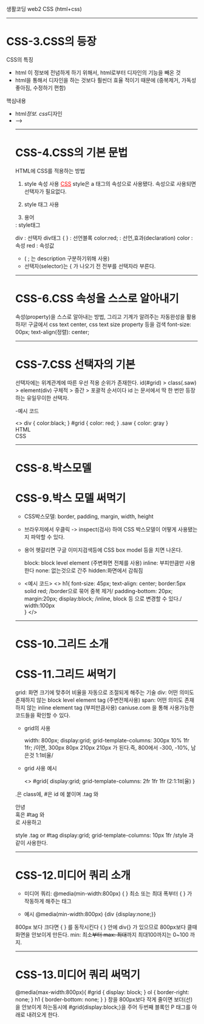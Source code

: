 생활코딩 web2 CSS (html+css)

---

# CSS-3.CSS의 등장

CSS의 특징

- html 이 정보에 전념하게 하기 위해서, html로부터 디자인의 기능을 빼온 것
- html을 통해서 디자인을 하는 것보다 훨씬더 효율 적이기 때문에
  (중복제거, 가독성 좋아짐, 수정하기 편함)

핵심내용

- html*정보. css*디자인
- <style>로 이제 부터 CSS언어 문법에 맞게 처리하자

<!--
<style>
a {color : red;}
</style>
-->

---

# CSS-4.CSS의 기본 문법

HTML에 CSS를 적용하는 방법

1. style 속성 사용
   <a href="2.html" style="color:red;text-decoration:underline">CSS</a>
   style은 a 태그의 속성으로 사용됐다. 속성으로 사용되면 선택자가 필요없다.

2. style 태그 사용
<style>
    a {
      color: black;
      text-decoration: none;
    }
</style>

3. 용어

<style>
- div {color: red; padding:5px;}

  </style> : style태그

div : 선택자 div태그
{ } : 선언블록
color:red; : 선언,효과(declaration)
color : 속성
red : 속성값

- ( ; 는 description 구분하기위해 사용)
- 선택자(selector)는 { 가 나오기 전 전부를 선택자라 부른다.

---

# CSS-6.CSS 속성을 스스로 알아내기

속성(property)을 스스로 알아내는 방법, 그리고 기계가 알려주는 자동완성을 활용하자!
구글에서 css text center, css text size property 등을 검색
font-size: 00px;
text-align(정렬): center;

---

# CSS-7.CSS 선택자의 기본

선택자에는 위계관계에 따른 우선 적용 순위가 존재한다.
id(#grid) > class(.saw) > element(div)
구체적 > 중간 > 포괄적 순서이다
id 는 문서에서 딱 한 번만 등장하는 유일무이한 선택자.

-예시 코드

<head>
  <>
    div {
      color:black;
    }
    #grid {
      color: red;
    }
    .saw {
      color: gray
    }
  </>
</head>
<body>
    <div href="1.html" class="saw">HTML</div>
    <div href="2.html" class="saw" id="grid">CSS</div>
</body>

---

# CSS-8.박스모델

# CSS-9.박스 모델 써먹기

- CSS박스모델: border, padding, margin, width, height
- 브라우저에서 우클릭 -> inspect(검사) 하여 CSS 박스모델이 어떻게 사용됐는지 파악할 수 있다.
- 용어 헷갈리면 구글 이미지검색등에 CSS box model 등을 치면 나온다.

  block: block level element (주변화면 전체를 사용)
  inline: 부피만큼만 사용한다
  none: 없는것으로 간주
  hidden:화면에서 감춰짐

- <예시 코드>
  <>
  h1{
  font-size: 45px;
  text-align: center;
  border:5px solid red; /border으로 묶어 중복 제거/
  padding-bottom: 20px;  
   margin:20px;
  display:block; /inline, block 등 으로 변경할 수 있다./
  width:100px  
   }
  </>

---

# CSS-10.그리드 소개

# CSS-11.그리드 써먹기

grid: 화면 크기에 맞추어 비율을 자동으로 조절되게 해주는 기술
div: 어떤 의미도 존재하지 않는 block level element tag (주변전체사용)
span: 어떤 의미도 존재하지 않는 inline element tag (부피만큼사용)
caniuse.com 을 통해 사용가능한 코드들을 확인할 수 있다.

- grid의 사용

  width: 800px;
  display:grid;
  grid-template-columns: 300px 10% 1fr 1fr;
  /이면, 300px 80px 210px 210px 가 된다.즉, 800에서 -300, -10%, 남은것 1:1비율/

- grid 사용 예시

  <head>
    <>
      #grid{
          display:grid;
          grid-template-columns: 2fr 1fr 1fr (2:1:1비율)
          }
    </>
  </head>

  <body>
      <div id="grid">
  <body>

.은 class에, #은 id 에 붙이며
.tag 와 <div class="tag">안녕</div> 혹은 #tag 와 <div id="tag"> 로 사용하고

style
.tag or #tag
display:grid;
grid-template-columns: 10px 1fr
/style
과 같이 사용한다.

---

# CSS-12.미디어 쿼리 소개

- 미디어 쿼리: @media(min-width:800px) { }
  최소 또는 최대 폭부터 { } 가 작동하게 해주는 태그

- 예시
  @media(min-width:800px) {div {display:none;}}

800px 보다 크다면 { } 를 동작시킨다
{ } 안에 div{} 가 있으므로 800px보다 클때 화면을 안보이게 만든다.
min: 최소~~부터
max: 최대~~까지
최대100까지는 0~100 까지.

---

# CSS-13.미디어 쿼리 써먹기

@media(max-width:800px){
#grid {
display: block;
}
ol {
border-right: none;
}
h1 {
border-bottom: none;
}
}
창을 800px보다 작게 줄이면 보더(선) 을 안보이게 하는동시에 #grid{display:block;}을 주어 두번째 블록인 P 태그를 아래로 내려오게 한다.
